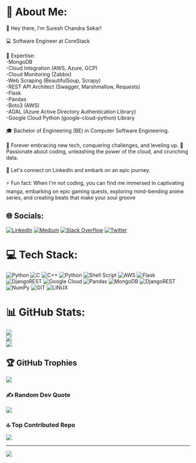 # 💫 About Me:
👋 Hey there, I'm Suresh Chandra Sekar!<br><br>💻 Software Engineer at CoreStack<br><br>🔧 Expertise:<br>-MongoDB<br>-Cloud Integration (AWS, Azure, GCP)<br>-Cloud Monitoring (Zabbix)<br>-Web Scraping (BeautifulSoup, Scrapy)<br>-REST API Architect (Swagger, Marshmallow, Requests)<br>-Flask<br>-Pandas<br>-Boto3 (AWS)<br>-ADAL (Azure Active Directory Authentication Library)<br>-Google Cloud Python (google-cloud-python) Library<br><br>🎓 Bachelor of Engineering (BE) in Computer Software Engineering.<br><br>🌱 Forever embracing new tech, conquering challenges, and leveling up. 🚀 Passionate about coding, unleashing the power of the cloud, and crunching data.<br><br>💼 Let's connect on LinkedIn and embark on an epic journey.<br><br>⚡ Fun fact: When I'm not coding, you can find me immersed in captivating manga, embarking on epic gaming quests, exploring mind-bending anime series, and creating beats that make your soul groove


## 🌐 Socials:
[![LinkedIn](https://img.shields.io/badge/LinkedIn-%230077B5.svg?logo=linkedin&logoColor=white)](https://linkedin.com/in/sureshchandrasekar) [![Medium](https://img.shields.io/badge/Medium-12100E?logo=medium&logoColor=white)](https://medium.com/@https://medium.com/@sureshchandrasekar) [![Stack Overflow](https://img.shields.io/badge/-Stackoverflow-FE7A16?logo=stack-overflow&logoColor=white)](https://stackoverflow.com/users/https://stackoverflow.com/users/8455147/suresh-chandra-sekar) [![Twitter](https://img.shields.io/badge/Twitter-%231DA1F2.svg?logo=Twitter&logoColor=white)](https://twitter.com/ChennaiProgramr) 

# 💻 Tech Stack:
![Python](https://img.shields.io/badge/python-3670A0?style=for-the-badge&logo=python&logoColor=ffdd54) ![C](https://img.shields.io/badge/c-%2300599C.svg?style=for-the-badge&logo=c&logoColor=white) ![C++](https://img.shields.io/badge/c++-%2300599C.svg?style=for-the-badge&logo=c%2B%2B&logoColor=white) ![Python](https://img.shields.io/badge/python-3670A0?style=for-the-badge&logo=python&logoColor=ffdd54) ![Shell Script](https://img.shields.io/badge/shell_script-%23121011.svg?style=for-the-badge&logo=gnu-bash&logoColor=white) ![AWS](https://img.shields.io/badge/AWS-%23FF9900.svg?style=for-the-badge&logo=amazon-aws&logoColor=white) ![Flask](https://img.shields.io/badge/flask-%23000.svg?style=for-the-badge&logo=flask&logoColor=white) ![DjangoREST](https://img.shields.io/badge/DJANGO-REST-ff1709?style=for-the-badge&logo=django&logoColor=white&color=ff1709&labelColor=gray) ![Google Cloud](https://img.shields.io/badge/Google%20Cloud-%234285F4.svg?style=for-the-badge&logo=google-cloud&logoColor=white) ![Pandas](https://img.shields.io/badge/pandas-%23150458.svg?style=for-the-badge&logo=pandas&logoColor=white) ![MongoDB](https://img.shields.io/badge/MongoDB-%234ea94b.svg?style=for-the-badge&logo=mongodb&logoColor=white) ![DjangoREST](https://img.shields.io/badge/DJANGO-REST-ff1709?style=for-the-badge&logo=django&logoColor=white&color=ff1709&labelColor=gray) ![NumPy](https://img.shields.io/badge/numpy-%23013243.svg?style=for-the-badge&logo=numpy&logoColor=white) ![GIT](https://img.shields.io/badge/Git-fc6d26?style=for-the-badge&logo=git&logoColor=white) ![LINUX](https://img.shields.io/badge/Linux-FCC624?style=for-the-badge&logo=linux&logoColor=black)
# 📊 GitHub Stats:
![](https://github-readme-stats.vercel.app/api?username=sureshchandras3kar&theme=monokai&hide_border=false&include_all_commits=true&count_private=true)<br/>
![](https://github-readme-streak-stats.herokuapp.com/?user=sureshchandras3kar&theme=monokai&hide_border=false)<br/>
![](https://github-readme-stats.vercel.app/api/top-langs/?username=sureshchandras3kar&theme=monokai&hide_border=false&include_all_commits=true&count_private=true&layout=compact)

## 🏆 GitHub Trophies
![](https://github-profile-trophy.vercel.app/?username=sureshchandras3kar&theme=dark&no-frame=false&no-bg=false&margin-w=4)

### ✍️ Random Dev Quote
![](https://quotes-github-readme.vercel.app/api?type=horizontal&theme=radical)

### 🔝 Top Contributed Repo
![](https://github-contributor-stats.vercel.app/api?username=sureshchandras3kar&limit=5&theme=onedark&combine_all_yearly_contributions=true)

---
[![](https://visitcount.itsvg.in/api?id=sureshchandras3kar&icon=6&color=12)](https://visitcount.itsvg.in)

